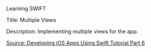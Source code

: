 Learning SWIFT


Title: Multiple Views

Description: Implementing multiple views for the app.

[Source: Developing iOS Apps Using Swift Tutorial Part 6](http://goo.gl/ViYp0H)

